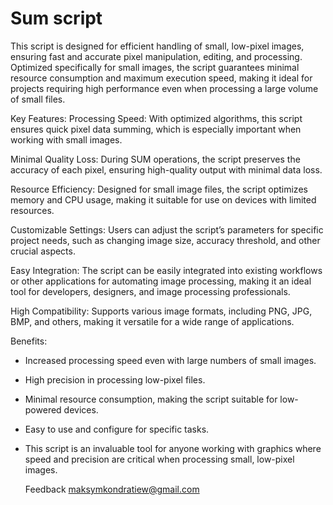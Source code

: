 # Sum script
This script is designed for efficient handling of small, low-pixel images, ensuring fast and accurate pixel manipulation, editing, and processing. Optimized specifically for small images, the script guarantees minimal resource consumption and maximum execution speed, making it ideal for projects requiring high performance even when processing a large volume of small files.

Key Features:
Processing Speed: With optimized algorithms, this script ensures quick pixel data summing, which is especially important when working with small images.

Minimal Quality Loss: During SUM operations, the script preserves the accuracy of each pixel, ensuring high-quality output with minimal data loss.

Resource Efficiency: Designed for small image files, the script optimizes memory and CPU usage, making it suitable for use on devices with limited resources.

Customizable Settings: Users can adjust the script’s parameters for specific project needs, such as changing image size, accuracy threshold, and other crucial aspects.

Easy Integration: The script can be easily integrated into existing workflows or other applications for automating image processing, making it an ideal tool for developers, designers, and image processing professionals.

High Compatibility: Supports various image formats, including PNG, JPG, BMP, and others, making it versatile for a wide range of applications.

Benefits:
- Increased processing speed even with large numbers of small images.
- High precision in processing low-pixel files.
- Minimal resource consumption, making the script suitable for low-powered devices.
- Easy to use and configure for specific tasks.
- This script is an invaluable tool for anyone working with graphics where speed and precision are critical when processing small, low-pixel images.

  Feedback maksymkondratiew@gmail.com
